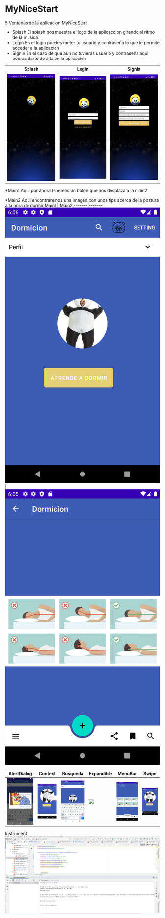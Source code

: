 # MyNiceStart

5 Ventanas de la aplicacion MyNiceStart

* Splash
    El splash nos muestra el logo de la aplicaccion girando al ritmo de la musica
* Login
    En el login puedes meter tu usuario y contraseña lo que te permite acceder a la aplicacion
* Signin
    En el caso de que aun no tuvieras usuario y contraseña aqui podras darte de alta en la aplicacion


Splash | Login | Signin
-------|-------|-------
![](img/splash.jpg) | ![](img/login.jpg) | ![](img/signin.jpg)



*Main1
Aqui por ahora tenemos un boton que nos desplaza a la main2

*Main2
Aqui encontraremos una imagen con unos tips acerca de la postura a la hora de dormir
Main1 | Main2
-------|-------
![](img/Main1.png) | ![](img/Main2.png)

AlertDialog | Context | Busqueda | Expandible | MenuBar | Swipe
-------|-------|-------|-------|-------|-------
![](img/AlertDialog.png) | ![](img/Context.png) | ![](img/Busqueda.png) | ![](img/Expndible.png) | ![](img/MenuBarClicked.png) | ![](img/Swipe.png)

Instrument
![](img/Instrument.png)
